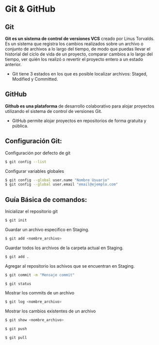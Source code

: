 # Git & GitHub

## Git
**Git es un sistema de control de versiones VCS** creado por Linus Torvalds. Es un sistema que registra los cambios realizados sobre un archivo o conjunto de archivos a lo largo del tiempo, de modo que puedas llevar el historial del ciclo de vida de un proyecto, comparar cambios a lo largo del tiempo, ver quién los realizó o revertir el proyecto entero a un estado anterior.

* Git tiene 3 estados en los que es posible localizar archivos: Staged, Modified y Committed.


## GitHub

**Github es una plataforma** de desarrollo colaborativo para alojar proyectos utilizando el sistema de control de versiones Git.

* GitHub permite alojar proyectos en repositorios de forma gratuita y pública.

## Configuración Git:

Configuración por defecto de git
```bash
$ git config --list
```

Configurar variables globales
```bash
$ git config --global user.name "Nombre Usuario"
$ git config --global user.email "email@ejemplo.com"
```



## Guía Básica de comandos:

Inicializar el repositorio git


```bash
$ git init
```

Guardar un archivo especifico en Staging.

```bash
$ git add <nombre_archivo>
```

Guardar todos los archivos de la carpeta actual en Staging. 
```bash
$ git add .
```

Agregar al repositorio los achivos que se encuentran en Staging.

```bash
$ git commit -m "Mensaje commit"
```

```bash
$ git status
```
Mostrar los commits de un archivo

```bash
$ git log <nombre_archivo>
```
Mostrar los cambios existentes de un archivo
```bash
$ git show <nombre_archivo>
```

```bash
$ git push
```

```bash
$ git pull
```
